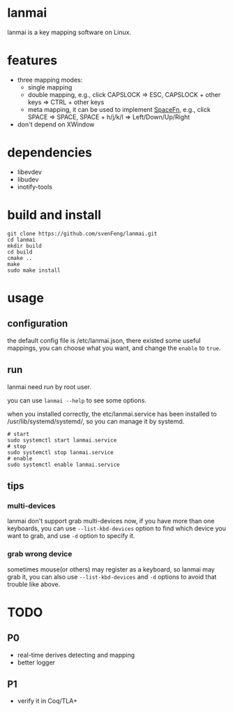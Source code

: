 # lanmai
lanmai is a key mapping software on Linux.

# features
+ three mapping modes:
    + single mapping
    + double mapping, e.g., click CAPSLOCK => ESC, CAPSLOCK + other keys => CTRL + other keys
    + meta mapping, it can be used to implement [SpaceFn](https://geekhack.org/index.php?topic=51069.0), e.g., click SPACE => SPACE, SPACE + h/j/k/l => Left/Down/Up/Right
+ don't depend on XWindow

# dependencies
+ libevdev
+ libudev
+ inotify-tools

# build and install
```
git clone https://github.com/svenFeng/lanmai.git
cd lanmai
mkdir build
cd build
cmake ..
make
sudo make install
```

# usage
## configuration
the default config file is /etc/lanmai.json, there existed some useful mappings, you can choose what you want, and change the `enable` to `true`.

## run
lanmai need run by root user.

you can use `lanmai --help` to see some options.

when you installed correctly, the etc/lanmai.service has been installed to /usr/lib/systemd/systemd/, so you can manage it by systemd.
```
# start
sudo systemctl start lanmai.service
# stop
sudo systemctl stop lanmai.service
# enable
sudo systemctl enable lanmai.service
```

## tips
### multi-devices
lanmai don't support grab multi-devices now, if you have more than one keyboards, you can use `--list-kbd-devices` option to find which device you want to grab, and use `-d` option to specify it.

### grab wrong device
sometimes mouse(or others) may register as a keyboard, so lanmai may grab it, you can also use `--list-kbd-devices` and `-d` options to avoid that trouble like above.

# TODO
## P0
+ real-time derives detecting and mapping
+ better logger

## P1
+ verify it in Coq/TLA+
